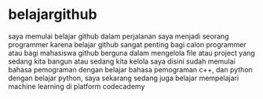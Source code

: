 # belajargithub
saya memulai belajar github dalam perjalanan saya menjadi seorang programmer
karena belajar github sangat penting bagi calon programmer atau bagi mahasiswa
github berguna dalam mengelola file atau project yang sedang kita bangun atau sedang kita kelola
saya disini sudah memulai bahasa pemograman dengan belajar bahasa pemograman c++, dan python
dengan belajar python, saya sekarang sedang juga belajar mempelajari machine learning di platform codecademy
